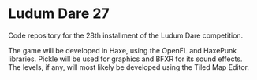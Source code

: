 Ludum Dare 27
=============

Code repository for the 28th installment of the Ludum Dare competition.

The game will be developed in Haxe, using the OpenFL and HaxePunk libraries. Pickle will be used for graphics and BFXR for its sound effects. The levels, if any, will most likely be developed using the Tiled Map Editor.
